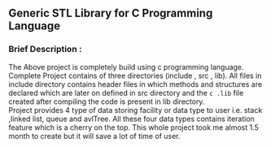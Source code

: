 ## Generic STL Library for C Programming Language<br>
### Brief Description :<br>
The Above project is completely build using c programming language. Complete Project contains of three directories (include , src , lib). 
All files in include directory contains header files in which methods and structures are declared which are later on defined in src directory 
and the ```c .lib``` file created after compiling the code is present in lib directory.<br>Project provides 4 type of data storing facility or 
data type to user i.e. stack ,linked list, queue and avlTree. All these four data types contains iteration feature which is a cherry on the top.
 This whole project took me almost 1.5 month to create but it will save a lot of time of user.
